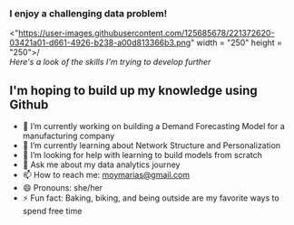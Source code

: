 ### I enjoy a challenging data problem!
<"https://user-images.githubusercontent.com/125685678/221372620-03421a01-d661-4926-b238-a00d813366b3.png" width = "250" height = "250">/  
*Here's a look of the skills I'm trying to develop further*
## I'm hoping to build up my knowledge using Github

- 🔭 I’m currently working on building a Demand Forecasting Model for a manufacturing company
- 🌱 I’m currently learning about Network Structure and Personalization
- 🤔 I’m looking for help with learning to build models from scratch
- 💬 Ask me about my data analytics journey
- 📫 How to reach me: moymarias@gmail.com
- 😄 Pronouns: she/her
- ⚡ Fun fact: Baking, biking, and being outside are my favorite ways to spend free time
<!--
**MariaInData/MariaInData** is a ✨ _special_ ✨ repository because its `README.md` (this file) appears on your GitHub profile.
